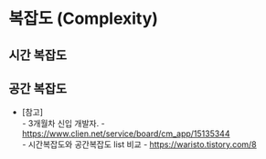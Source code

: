 # 복잡도 (Complexity)


## 시간 복잡도


## 공간 복잡도



* [참고] <br>
  *-* 3개월차 신입 개발자. - https://www.clien.net/service/board/cm_app/15135344 <br>
  *-* 시간복잡도와 공간복잡도 list 비교 - https://waristo.tistory.com/8 <br>

  